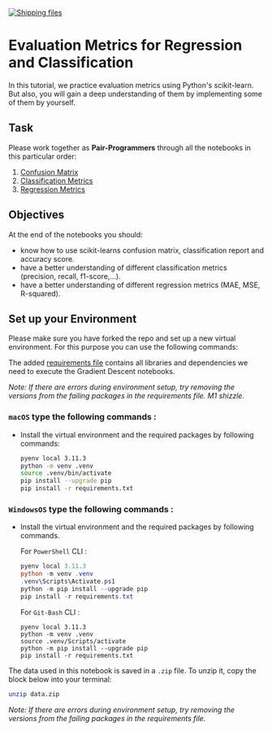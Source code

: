 [![Shipping files](https://github.com/neuefische/ds-evaluation-metrics/actions/workflows/workflow-02.yml/badge.svg?branch=main&event=workflow_dispatch)](https://github.com/neuefische/ds-evaluation-metrics/actions/workflows/workflow-02.yml)

# Evaluation Metrics for Regression and Classification


In this tutorial, we practice evaluation metrics using Python's scikit-learn. But also, you will gain a deep understanding of them by implementing some of them by yourself.

## Task

Please work together as **Pair-Programmers** through all the notebooks in this particular order:

1. [Confusion Matrix](1_Confusion_Matrix.ipynb)
2. [Classification Metrics](2_Classification_Metrics.ipynb)
3. [Regression Metrics](3_Regression_Metrics.ipynb)

## Objectives

At the end of the notebooks you should:
* know how to use scikit-learns confusion matrix, classification report and accuracy score.
* have a better understanding of different classification metrics (precision, recall, f1-score,...).
* have a better understanding of different regression metrics (MAE, MSE, R-squared).

## Set up your Environment

Please make sure you have forked the repo and set up a new virtual environment. For this purpose you can use the following commands:

The added [requirements file](requirements.txt) contains all libraries and dependencies we need to execute the Gradient Descent notebooks.

*Note: If there are errors during environment setup, try removing the versions from the failing packages in the requirements file. M1 shizzle.*

### **`macOS`** type the following commands : 


- Install the virtual environment and the required packages by following commands:

    ```BASH
    pyenv local 3.11.3
    python -m venv .venv
    source .venv/bin/activate
    pip install --upgrade pip
    pip install -r requirements.txt
    ```
### **`WindowsOS`** type the following commands :

- Install the virtual environment and the required packages by following commands.

   For `PowerShell` CLI :

    ```PowerShell
    pyenv local 3.11.3
    python -m venv .venv
    .venv\Scripts\Activate.ps1
    python -m pip install --upgrade pip
    pip install -r requirements.txt
    ```

    For `Git-Bash` CLI :
    ```
    pyenv local 3.11.3
    python -m venv .venv
    source .venv/Scripts/activate
    python -m pip install --upgrade pip
    pip install -r requirements.txt
    ```

The data used in this notebook is saved in a `.zip` file. To unzip it, copy the block below into your terminal:

```Bash
unzip data.zip
```

*Note: If there are errors during environment setup, try removing the versions from the failing packages in the requirements file.*
